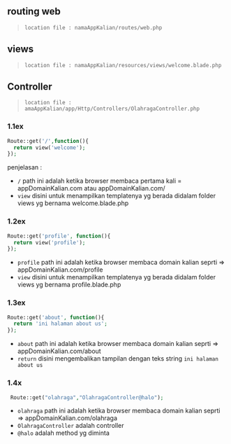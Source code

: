 ## routing web
> `location file : namaAppKalian/routes/web.php`
## views
> `location file : namaAppKalian/resources/views/welcome.blade.php`
## Controller
> `location file : amaAppKalian/app/Http/Controllers/OlahragaController.php`

### 1.1ex
```php
Route::get('/',function(){
  return view('welcome');
});
```
penjelasan :

+ `/` path ini adalah ketika browser membaca pertama kali = appDomainKalian.com atau appDomainKalian.com/
+ `view` disini untuk menampilkan templatenya yg berada didalam folder views yg bernama welcome.blade.php

### 1.2ex
```php
Route::get('profile', function(){
  return view('profile');
});
```

+ `profile` path ini adalah ketika browser membaca domain kalian seprti => appDomainKalian.com/profile
+ `view` disini untuk menampilkan templatenya yg berada didalam folder views yg bernama profile.blade.php

### 1.3ex
```php
Route::get('about', function(){
  return 'ini halaman about us';
});
```

+ `about` path ini adalah ketika browser membaca domain kalian seprti => appDomainKalian.com/about
+ `return` disini mengembalikan tampilan dengan teks string `ini halaman about us`


### 1.4x
```php
 Route::get("olahraga","OlahragaController@halo");
```
+ `olahraga` path ini adalah ketika browser membaca domain kalian seprti => appDomainKalian.com/olahraga
+  `OlahragaController` adalah controller
+  `@halo` adalah method yg diminta
